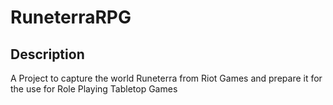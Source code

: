 # RuneterraRPG

## Description

A Project to capture the world Runeterra from Riot Games and prepare it for the use for Role Playing Tabletop Games